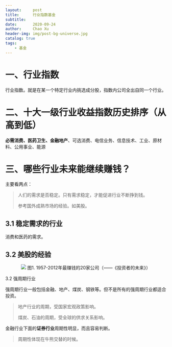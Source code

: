 ```yaml
---
layout:     post
title:      行业指数基金
subtitle:   
date:       2020-09-24
author:     Chao Xu
header-img: img/post-bg-universe.jpg
catalog: true
tags:
    - 基金
---
```


# 一、行业指数

行业指数。就是在某一个特定行业内挑选成分股，指数内公司全出自同一个行业。

# 二、十大一级行业收益指数历史排序（从高到低）

**必需消费、医药卫生、金融地产**、可选消费、电信业务、信息技术、工业、原材料、公用事业、能源

# 三、哪些行业未来能继续赚钱？

主要看两点：

> 人们的需求是否稳定。只有需求稳定，才能促进行业不断挣到钱。
>
> 参考国外成熟市场的经验。如美股。

## 3.1 稳定需求的行业

消费和医药的需求。

## 3.2 美股的经验

<p align="center">
  <img src="https://i.loli.net/2020/09/24/i6KLswrXFQ5dIVf.png">
    图1. 1957-2012年最赚钱的20家公司（——《投资者的未来》）
</p>

3.2  强周期行业

强周期行业一般包括金融、地产、煤炭、钢铁等。但不是所有的强周期行业都适合投资。

> 地产行业的周期，受国家宏观政策影响。
>
> 煤炭、石油的周期，受全球的供求关系影响。

金融行业下面的**证券行业**周期性明显，而且容易判断。

> 周期性体现在牛熊交替的时候。